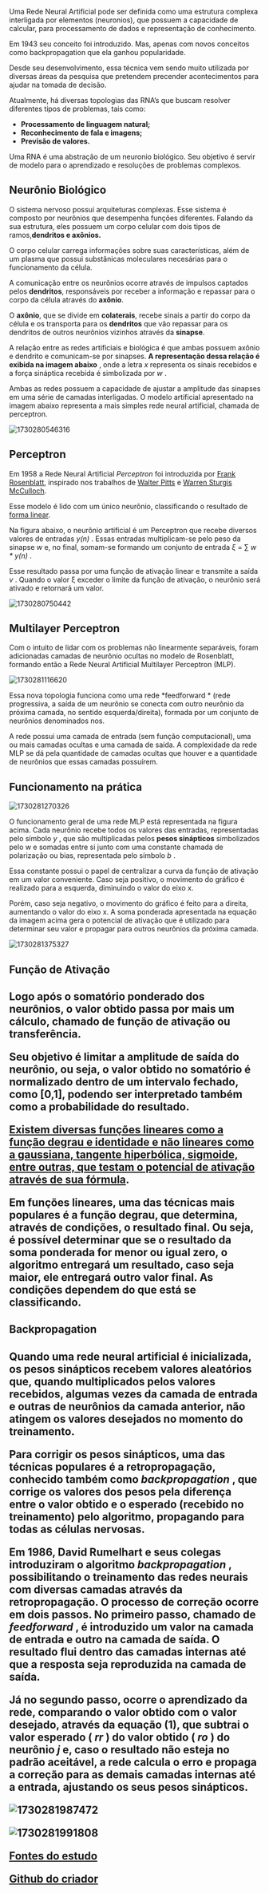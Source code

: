 Uma Rede Neural Artificial pode ser definida como uma estrutura complexa interligada por elementos (neuronios), que possuem a capacidade de calcular, para processamento de dados e representação de conhecimento.

Em 1943 seu conceito foi introduzido. Mas, apenas com novos conceitos como backpropagation que ela ganhou popularidade. 

Desde seu desenvolvimento, essa técnica vem sendo muito utilizada por diversas áreas da pesquisa que pretendem precender acontecimentos para ajudar na tomada de decisão.

Atualmente, há diversas topologias das RNA’s que buscam resolver diferentes tipos de problemas, tais como:

* **Processamento de linguagem natural;**
* **Reconhecimento de fala e imagens;**
* **Previsão de valores.**

Uma RNA é uma abstração de um neuronio biológico. Seu objetivo é servir de modelo para o aprendizado e resoluções de problemas complexos.

<h2>Neurônio Biológico</h2>

O sistema nervoso possui arquiteturas complexas. Esse sistema é composto por neurônios que desempenha funções diferentes. Falando da sua estrutura, eles possuem um corpo celular com dois tipos de ramos,**dendritos e axônios.**

O corpo celular carrega informações sobre suas características, além de um plasma que possui substânicas moleculares necesárias para o funcionamento da célula. 

A comunicação entre os neurônios ocorre através de impulsos captados pelos **dendritos**, responsáveis por receber a informação e repassar para o corpo da célula através do **axônio**. 

O **axônio**, que se divide em **colaterais**, recebe sinais a partir do corpo da célula e os transporta para os **dendritos** que vão repassar para os dendritos de outros neurônios vizinhos através da **sinapse**.

A relação entre as redes artificiais e biológica é que ambas possuem axônio e dendrito e comunicam-se por sinapses.  **A representação dessa relação é exibida na imagem abaixo** , onde a letra *x* representa os sinais recebidos e a força sináptica recebida é simbolizada por *w* .

 Ambas as redes possuem a capacidade de ajustar a amplitude das sinapses em uma série de camadas interligadas. O modelo artificial apresentado na imagem abaixo representa a mais simples rede neural artificial, chamada de perceptron.

![1730280546316](image/neural-network/1730280546316.png)

<h2>Perceptron</h2>

Em 1958 a Rede Neural Artificial *Perceptron* foi introduzida por [Frank Rosenblatt](https://en.wikipedia.org/wiki/Frank_Rosenblatt), inspirado nos trabalhos de [Walter Pitts](https://en.wikipedia.org/wiki/Walter_Pitts) e [Warren Sturgis McCulloch](https://en.wikipedia.org/wiki/Warren_Sturgis_McCulloch).

Esse modelo é lido com um único neurônio, classificando o resultado de [forma linear](https://pt.khanacademy.org/math/cc-eighth-grade-math/cc-8th-linear-equations-functions/linear-nonlinear-functions-tut/v/recognizing-linear-functions).

Na figura abaixo, o neurônio artificial é um Perceptron que recebe diversos valores de entradas  *y(n)* . Essas entradas multiplicam-se pelo peso da sinapse *w* e, no final, somam-se formando um conjunto de entrada *ξ* = ∑  *w * y(n)* . 

Esse resultado passa por uma função de ativação linear e transmite a saída  *v* . Quando o valor ξ exceder o limite da função de ativação, o neurônio será ativado e retornará um valor.

![1730280750442](image/neural-network/1730280750442.png)

<h2>Multilayer Perceptron</h2>

Com o intuito de lidar com os problemas não linearmente separáveis, foram adicionadas camadas de neurônio ocultas no modelo de Rosenblatt, formando então a Rede Neural Artificial Multilayer Perceptron (MLP).

![1730281116620](image/neural-network/1730281116620.png)

Essa nova topologia funciona como uma rede  *feedforward * (rede progressiva, a saída de um neurônio se conecta com outro neurônio da próxima camada, no sentido esquerda/direita), formada por um conjunto de neurônios denominados nos.

A rede possui uma camada de entrada (sem função computacional), uma ou mais camadas ocultas e uma camada de saída. A complexidade da rede MLP se dá pela quantidade de camadas ocultas que houver e a quantidade de neurônios que essas camadas possuírem.

<h2>Funcionamento na prática</h2>

![1730281270326](image/neural-network/1730281270326.png)

O funcionamento geral de uma rede MLP está representada na figura acima. Cada neurônio recebe todos os valores das entradas, representadas pelo símbolo *y* , que são multiplicadas pelos **pesos sinápticos** simbolizados pelo w e somadas entre si junto com uma constante chamada de polarização ou bias, representada pelo símbolo  *b* .

Essa constante possui o papel de centralizar a curva da função de ativação em um valor conveniente. Caso seja positivo, o movimento do gráfico é realizado para a esquerda, diminuindo o valor do eixo x. 

Porém, caso seja negativo, o movimento do gráfico é feito para a direita, aumentando o valor do eixo x. A soma ponderada apresentada na equação da imagem acima gera o potencial de ativação que é utilizado para determinar seu valor e propagar para outros neurônios da próxima camada.

![1730281375327](image/neural-network/1730281375327.png)

<h2>Função de Ativação<h2/>

Logo após o somatório ponderado dos neurônios, o valor obtido passa por mais um cálculo, chamado de função de ativação ou transferência. 

Seu objetivo é limitar a amplitude de saída do neurônio, ou seja, o valor obtido no somatório é normalizado dentro de um intervalo fechado, como [0,1], podendo ser interpretado também como a probabilidade do resultado.

[Existem diversas funções lineares como a função degrau e identidade e não lineares como a gaussiana, tangente hiperbólica, sigmoide, entre outras, que testam o potencial de ativação através de sua fórmula](https://en.wikipedia.org/wiki/Activation_function).

Em funções lineares, uma das técnicas mais populares é a função degrau, que determina, através de condições, o resultado final. Ou seja, é possível determinar que se o resultado da soma ponderada for menor ou igual zero, o algoritmo entregará um resultado, caso seja maior, ele entregará outro valor final. As condições dependem do que está se classificando.

<h2>Backpropagation<h2/>

Quando uma rede neural artificial é inicializada, os pesos sinápticos recebem valores aleatórios que, quando multiplicados pelos valores recebidos, algumas vezes da camada de entrada e outras de neurônios da camada anterior, não atingem os valores desejados no momento do treinamento.

Para corrigir os pesos sinápticos, uma das técnicas populares é a retropropagação, conhecido também como  *backpropagation* , que corrige os valores dos pesos pela diferença entre o valor obtido e o esperado (recebido no treinamento) pelo algoritmo, propagando para todas as células nervosas.

Em 1986, David Rumelhart e seus colegas introduziram o algoritmo  *backpropagation* , possibilitando o treinamento das redes neurais com diversas camadas através da retropropagação. O processo de correção ocorre em dois passos. No primeiro passo, chamado de  *feedforward* , é introduzido um valor na camada de entrada e outro na camada de saída. O resultado flui dentro das camadas internas até que a resposta seja reproduzida na camada de saída. 

Já no segundo passo, ocorre o aprendizado da rede, comparando o valor obtido com o valor desejado, através da equação (1), que subtrai o valor esperado ( *rr* ) do valor obtido ( *ro* ) do neurônio *j* e, caso o resultado não esteja no padrão aceitável, a rede calcula o erro e propaga a correção para as demais camadas internas até a entrada, ajustando os seus pesos sinápticos.

![1730281987472](image/neural-network/1730281987472.png)

![1730281991808](image/neural-network/1730281991808.png)


[Fontes do estudo](https://medium.com/brasil-ai/entendendo-o-funcionamento-de-uma-rede-neural-artificial-4463fcf44dd0)

[Github do criador](https://github.com/Murillo/Artificial-Neural-Networks?source=post_page-----4463fcf44dd0--------------------------------)
